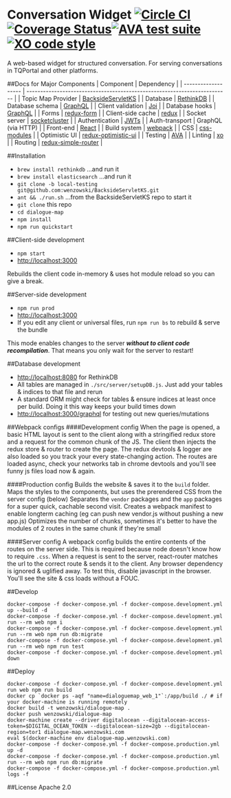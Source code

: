 # Conversation Widget [![Circle CI](https://circleci.com/gh/wenzowski/dialogue-map/tree/master.svg?style=shield&circle-token=846af5194f8f6079cd803a5cb0f2dafa348ffa99)](https://circleci.com/gh/wenzowski/dialogue-map/tree/master)[![Coverage Status](https://coveralls.io/repos/github/wenzowski/dialogue-map/badge.svg?branch=master&t=cxY0fy)](https://coveralls.io/github/wenzowski/dialogue-map?branch=master)[![AVA test suite](https://img.shields.io/badge/test_suite-AVA-5ed9c7.svg)](https://github.com/sindresorhus/ava)[![XO code style](https://img.shields.io/badge/code_style-XO-5ed9c7.svg)](https://github.com/sindresorhus/xo)
A web-based widget for structured conversation. For serving conversations in TQPortal and other platforms.

##Docs for Major Components
| Component           | Dependency                                                                |
| ------------------- | ------------------------------------------------------------------------- |
| Topic Map Provider  | [BacksideServletKS](https://github.com/KnowledgeGarden/BacksideServletKS) |
| Database            | [RethinkDB](https://www.rethinkdb.com/)                                   |
| Database schema     | [GraphQL](https://github.com/graphql/graphql-js)                          |
| Client validation   | [Joi](https://github.com/hapijs/joi)                                      |
| Database hooks      | [GraphQL](https://github.com/graphql/graphql-js)                          |
| Forms               | [redux-form](https://github.com/erikras/redux-form)                       |
| Client-side cache   | [redux](http://redux.js.org/)                                             |
| Socket server       | [socketcluster](http://socketcluster.io/#!/)                              |
| Authentication      | [JWTs](https://jwt.io)                                                    |
| Auth-transport      | GraphQL (via HTTP)                                                        |
| Front-end           | [React](https://facebook.github.io/react/)                                |
| Build system        | [webpack](https://webpack.github.io/)                                     |
| CSS                 | [css-modules](https://github.com/css-modules/css-modules)                 |
| Optimistic UI       | [redux-optimistic-ui](https://github.com/mattkrick/redux-optimistic-ui)   |
| Testing             | [AVA](https://github.com/sindresorhus/ava)                                |
| Linting             | [xo](https://www.npmjs.com/package/xo)                                    |
| Routing             | [redux-simple-router](https://github.com/rackt/redux-simple-router)       |

##Installation
- `brew install rethinkdb` ...and run it
- `brew install elasticsearch` ...and run it
- `git clone -b local-testing git@github.com:wenzowski/BacksideServletKS.git`
- `ant && ./run.sh` ...from the BacksideServletKS repo to start it
- `git clone` this repo
- `cd dialogue-map`
- `npm install`
- `npm run quickstart`

##Client-side development
- `npm start`
- [http://localhost:3000](http://localhost:3000)

Rebuilds the client code in-memory & uses hot module reload so you can give <F5> a break.

##Server-side development
- `npm run prod`
- [http://localhost:3000](http://localhost:3000)
- If you edit any client or universal files, run `npm run bs` to rebuild & serve the bundle

This mode enables changes to the server ***without to client code recompilation***.
That means you only wait for the server to restart!

##Database development
- [http://localhost:8080](http://localhost:8080) for RethinkDB
- All tables are managed in `./src/server/setupDB.js`. Just add your tables & indices to that file and rerun
- A standard ORM might check for tables & ensure indices at least once per build. Doing it this way keeps your build times down
- [http://localhost:3000/graphql](http://localhost:3000/graphql) for testing out new queries/mutations

##Webpack configs
####Development config
When the page is opened, a basic HTML layout is sent to the client along with a stringified redux store and a request for the common chunk of the JS.
The client then injects the redux store & router to create the page.
The redux devtools & logger are also loaded so you track your every state-changing action.
The routes are loaded async, check your networks tab in chrome devtools and you'll see funny js files load now & again.

####Production config
Builds the website & saves it to the `build` folder.
Maps the styles to the components, but uses the prerendered CSS from the server config (below)
Separates the `vendor` packages and the `app` packages for a super quick, cachable second visit.
Creates a webpack manifest to enable longterm caching (eg can push new vendor.js without pushing a new app.js)
Optimizes the number of chunks, sometimes it's better to have the modules of 2 routes in the same chunk if they're small

####Server config
A webpack config builds the entire contents of the routes on the server side.
This is required because node doesn't know how to require `.css`.
When a request is sent to the server, react-router matches the url to the correct route & sends it to the client.
Any browser dependency is ignored & uglified away.
To test this, disable javascript in the browser. You'll see the site & css loads without a FOUC.

##Develop
```
docker-compose -f docker-compose.yml -f docker-compose.development.yml up --build -d
docker-compose -f docker-compose.yml -f docker-compose.development.yml run --rm web npm i
docker-compose -f docker-compose.yml -f docker-compose.development.yml run --rm web npm run db:migrate
docker-compose -f docker-compose.yml -f docker-compose.development.yml run --rm web npm run test
docker-compose -f docker-compose.yml -f docker-compose.development.yml down
```

##Deploy
```
docker-compose -f docker-compose.yml -f docker-compose.development.yml run web npm run build
docker cp `docker ps -aqf "name=dialoguemap_web_1"`:/app/build ./ # if your docker-machine is running remotely
docker build -t wenzowski/dialogue-map .
docker push wenzowski/dialogue-map
docker-machine create --driver digitalocean --digitalocean-access-token=$DIGITAL_OCEAN_TOKEN --digitalocean-size=2gb --digitalocean-region=tor1 dialogue-map.wenzowski.com
eval $(docker-machine env dialogue-map.wenzowski.com)
docker-compose -f docker-compose.yml -f docker-compose.production.yml up -d
docker-compose -f docker-compose.yml -f docker-compose.production.yml run --rm web npm run db:migrate
docker-compose -f docker-compose.yml -f docker-compose.production.yml logs -f
```

##License
Apache 2.0
